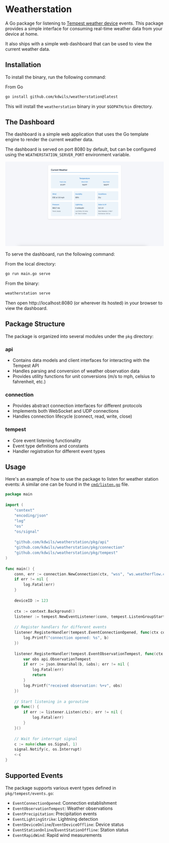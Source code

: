 # Weatherstation

A Go package for listening to [Tempest weather device](https://apidocs.tempestwx.com/reference/quick-start) events. This package provides a simple interface for consuming real-time weather data from your device at home.

It also ships with a simple web dashboard that can be used to view the current weather data.

## Installation

To install the binary, run the following command:

From Go
```bash
go install github.com/kdwils/weatherstation@latest
```

This will install the `weatherstation` binary in your `$GOPATH/bin` directory.

## The Dashboard

The dashboard is a simple web application that uses the Go template engine to render the current weather data.

The dashboard is served on port 8080 by default, but can be configured using the `WEATHERSTATION_SERVER_PORT` environment variable.

![alt text](images/dashboard.png)

To serve the dashboard, run the following command:

From the local directory:
```bash
go run main.go serve
```

From the binary:
```bash
weatherstation serve 
```

Then open http://localhost:8080 (or wherever its hosted) in your browser to view the dashboard.

## Package Structure

The package is organized into several modules under the `pkg` directory:

### api
- Contains data models and client interfaces for interacting with the Tempest API
- Handles parsing and conversion of weather observation data
- Provides utility functions for unit conversions (m/s to mph, celsius to fahrenheit, etc.)

### connection
- Provides abstract connection interfaces for different protocols
- Implements both WebSocket and UDP connections
- Handles connection lifecycle (connect, read, write, close)

### tempest
- Core event listening functionality
- Event type definitions and constants
- Handler registration for different event types

## Usage

Here's an example of how to use the package to listen for weather station events:
A similar one can be found in the [`cmd/listen.go`](https://github.com/kdwils/weatherstation/blob/main/cmd/listen.go) file.
```go
package main

import (
    "context"
    "encoding/json"
    "log"
    "os"
    "os/signal"

    "github.com/kdwils/weatherstation/pkg/api"
    "github.com/kdwils/weatherstation/pkg/connection"
    "github.com/kdwils/weatherstation/pkg/tempest"
)

func main() {
    conn, err := connection.NewConnection(ctx, "wss", "ws.weatherflow.com", "/swd/data", "your-token")
    if err != nil {
        log.Fatal(err)
    }

    deviceID := 123

    ctx := context.Background()
    listener := tempest.NewEventListener(conn, tempest.ListenGroupStart, deviceID)

    // Register handlers for different events
    listener.RegisterHandler(tempest.EventConnectionOpened, func(ctx context.Context, b []byte) {
        log.Printf("connection opened: %s", b)
    })

    listener.RegisterHandler(tempest.EventObservationTempest, func(ctx context.Context, b []byte) {
        var obs api.ObservationTempest
        if err := json.Unmarshal(b, &obs); err != nil {
            log.Fatal(err)
            return
        }
        log.Printf("received observation: %+v", obs)
    })

    // Start listening in a goroutine
    go func() {
        if err := listener.Listen(ctx); err != nil {
            log.Fatal(err)
        }
    }()

    // Wait for interrupt signal
    c := make(chan os.Signal, 1)
    signal.Notify(c, os.Interrupt)
    <-c
}
```

## Supported Events

The package supports various event types defined in `pkg/tempest/events.go`:

- `EventConnectionOpened`: Connection establishment
- `EventObservationTempest`: Weather observations
- `EventPrecipitation`: Precipitation events
- `EventLightingStrike`: Lightning detection
- `EventDeviceOnline`/`EventDeviceOffline`: Device status
- `EventStationOnline`/`EventStationOffline`: Station status
- `EventRapidWind`: Rapid wind measurements
